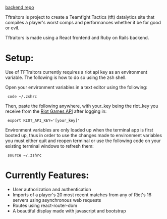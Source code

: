 [backend repo](https://github.com/JPaoloMaloles/Tftraitors_backend)

Tftraitors is project to create a Teamfight Tactics (tft) datalytics site that compiles a player's worst comps and performances whether it be for good or evil. 

Tftraitors is made using a React frontend and Ruby on Rails backend.

<h1> Setup:</h1>
Use of TFTraitors currently requires a riot api key as an environment variable. The following is how to do so using the zsh shell.


Open your environment variables in a text editor using the following:
<pre><code> code ~/.zshrc
</code></pre>
Then, paste the following anywhere, with your_key being the riot_key you receive from the [Riot Games API](https://developer.riotgames.com/) after logging in:
<pre><code> export RIOT_API_KEY='[your_key]'
</code></pre>
Environment variables are only loaded up when the terminal app is first booted up, thus in order to use the changes made to environment variables you must either quit and reopen terminal or use the following code on your existing terminal windows to refresh them:
<pre><code> source ~/.zshrc
</code></pre>

<h1> Currently Features:</h1>
<ul>
  <li> User authorization and authentication </li>
  <li> Imports of a player's 20 most recent matches from any of Riot's 16 servers using asynchronous web requests </li>
  <li> Routes using react-router-dom </li>
  <li> A beautiful display made with javascript and bootstrap</li>
</ul>

